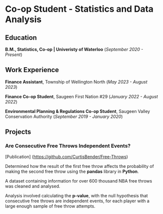 # Co-op Student - Statistics and Data Analysis

## Education
**B.M., Statistics, Co-op | Univeristy of Waterloo** (_September 2020 - Present_)

## Work Experience
**Finance Assistant**, Township of Wellington North (_May 2023 - August 2023_)

**Finance Co-op Student**, Saugeen First Nation #29 (_January 2022 - August 2022_)

**Environmental Planning & Regulations Co-op Student**, Saugeen Valley Conservation Authority (_September 2019 - January 2020_)

## Projects
### Are Consecutive Free Throws Independent Events?
[Publication] (https://github.com/CurtisBender/Free-Throws)

Determined how the result of the first free throw affects the probability of making the second free throw using the **pandas** library in **Python**.

A dataset containing information for over 600 thousand NBA free throws was cleaned and analysed. 

Analysis involved calculating the **p-value**, with the null hypothesis that consecutive free throws are independent events, for each player with a large enough sample of free throw attempts.
